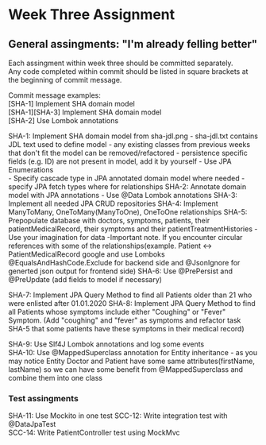 # Week Three Assignment

## General assingments: "I'm already felling better"

Each assingment within week three should be committed separately.  
Any code completed within commit should be listed in square brackets at the beginning of commit message.  

Commit message examples:  
[SHA-1] Implement SHA domain model  
[SHA-1][SHA-3] Implement SHA domain model  
[SHA-2] Use Lombok annotations  


SHA-1: Implement SHA domain model from sha-jdl.png
    - sha-jdl.txt contains JDL text used to define model
    - any existing classes from previous weeks that don't fit the model can be removed/refactored
    - persistence specific fields (e.g. ID) are not present in model, add it by yourself
    - Use JPA Enumerations  
    - Specify cascade type in JPA annotated domain model where needed
    - specify JPA fetch types where for relationships
SHA-2: Annotate domain model with JPA annotations
    - Use @Data Lombok annotations 
SHA-3: Implement all needed JPA CRUD repositories
SHA-4: Implement ManyToMany, OneToMany(ManyToOne), OneToOne relationships
SHA-5: Prepopulate database with doctors, symptoms, patients, their patientMedicalRecord, their symptoms and their patientTreatmentHistories - Use your imagination for data
    -Important note. If you encounter circular references with some of the relationships(example. Patient <-> PatientMedicalRecord google and use Lomboks @EqualsAndHashCode.Exclude for backend side and @JsonIgnore for generted json output for frontend side)
SHA-6: Use @PrePersist and @PreUpdate (add fields to model if necessary) 

SHA-7: Implement JPA Query Method to find all Patients older than 21 who were enlisted after 01.01.2020
SHA-8: Implement JPA Query Method to find all Patients whose symptoms include either "Coughing" or "Fever" Symptom. (Add "coughing" and "fever" as symptoms and refactor task SHA-5 that some patients have these symptoms in their medical record)

SHA-9: Use Slf4J Lombok annotations and log some events  
SHA-10: Use @MappedSuperclass annotation for Entity inheritance
    - as you may notice Entity Doctor and Patient have some same attributes(firstName, lastName) so we can have some benefit from @MappedSuperclass and combine them into one class

### Test assingments

SHA-11: Use Mockito in one test 
SCC-12: Write integration test with @DataJpaTest  
SCC-14: Write PatientController test using MockMvc  